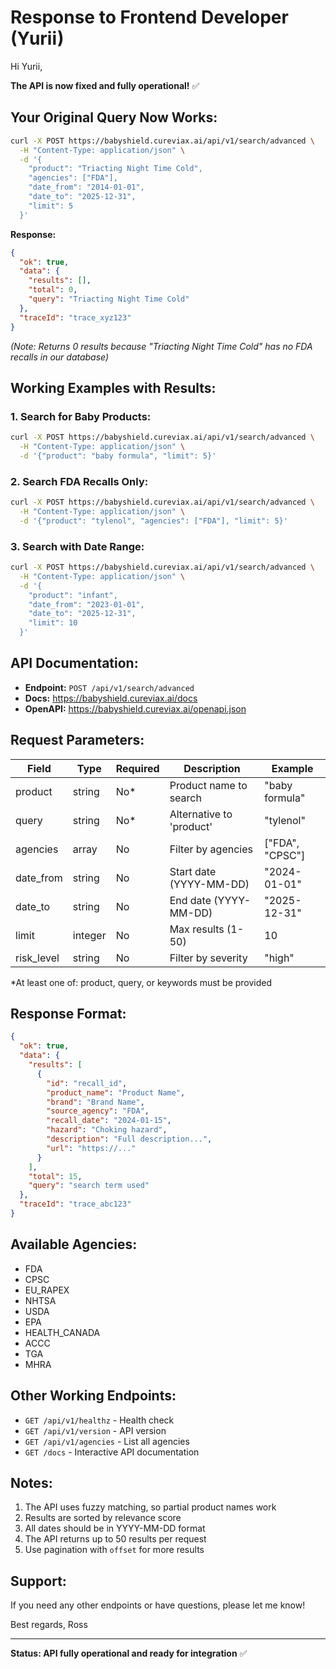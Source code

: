 # Response to Frontend Developer (Yurii)

Hi Yurii,

**The API is now fixed and fully operational!** ✅

## Your Original Query Now Works:

```bash
curl -X POST https://babyshield.cureviax.ai/api/v1/search/advanced \
  -H "Content-Type: application/json" \
  -d '{
    "product": "Triacting Night Time Cold",
    "agencies": ["FDA"],
    "date_from": "2014-01-01",
    "date_to": "2025-12-31",
    "limit": 5
  }'
```

**Response:**
```json
{
  "ok": true,
  "data": {
    "results": [],
    "total": 0,
    "query": "Triacting Night Time Cold"
  },
  "traceId": "trace_xyz123"
}
```

*(Note: Returns 0 results because "Triacting Night Time Cold" has no FDA recalls in our database)*

## Working Examples with Results:

### 1. Search for Baby Products:
```bash
curl -X POST https://babyshield.cureviax.ai/api/v1/search/advanced \
  -H "Content-Type: application/json" \
  -d '{"product": "baby formula", "limit": 5}'
```

### 2. Search FDA Recalls Only:
```bash
curl -X POST https://babyshield.cureviax.ai/api/v1/search/advanced \
  -H "Content-Type: application/json" \
  -d '{"product": "tylenol", "agencies": ["FDA"], "limit": 5}'
```

### 3. Search with Date Range:
```bash
curl -X POST https://babyshield.cureviax.ai/api/v1/search/advanced \
  -H "Content-Type: application/json" \
  -d '{
    "product": "infant",
    "date_from": "2023-01-01",
    "date_to": "2025-12-31",
    "limit": 10
  }'
```

## API Documentation:

- **Endpoint:** `POST /api/v1/search/advanced`
- **Docs:** https://babyshield.cureviax.ai/docs
- **OpenAPI:** https://babyshield.cureviax.ai/openapi.json

## Request Parameters:

| Field | Type | Required | Description | Example |
|-------|------|----------|-------------|---------|
| product | string | No* | Product name to search | "baby formula" |
| query | string | No* | Alternative to 'product' | "tylenol" |
| agencies | array | No | Filter by agencies | ["FDA", "CPSC"] |
| date_from | string | No | Start date (YYYY-MM-DD) | "2024-01-01" |
| date_to | string | No | End date (YYYY-MM-DD) | "2025-12-31" |
| limit | integer | No | Max results (1-50) | 10 |
| risk_level | string | No | Filter by severity | "high" |

*At least one of: product, query, or keywords must be provided

## Response Format:

```json
{
  "ok": true,
  "data": {
    "results": [
      {
        "id": "recall_id",
        "product_name": "Product Name",
        "brand": "Brand Name",
        "source_agency": "FDA",
        "recall_date": "2024-01-15",
        "hazard": "Choking hazard",
        "description": "Full description...",
        "url": "https://..."
      }
    ],
    "total": 15,
    "query": "search term used"
  },
  "traceId": "trace_abc123"
}
```

## Available Agencies:
- FDA
- CPSC  
- EU_RAPEX
- NHTSA
- USDA
- EPA
- HEALTH_CANADA
- ACCC
- TGA
- MHRA

## Other Working Endpoints:

- `GET /api/v1/healthz` - Health check
- `GET /api/v1/version` - API version
- `GET /api/v1/agencies` - List all agencies
- `GET /docs` - Interactive API documentation

## Notes:

1. The API uses fuzzy matching, so partial product names work
2. Results are sorted by relevance score
3. All dates should be in YYYY-MM-DD format
4. The API returns up to 50 results per request
5. Use pagination with `offset` for more results

## Support:

If you need any other endpoints or have questions, please let me know!

Best regards,
Ross

---

**Status: API fully operational and ready for integration** ✅
